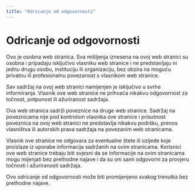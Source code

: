 ```yaml
---
title: "Odricanje od odgovornosti"
---
```

# Odricanje od odgovornosti

Ovo je osobna web stranica. Sva mišljenja iznesena na ovoj web stranici su osobna i pripadaju
isključivo vlasniku web stranice i ne predstavljaju ni jednu drugu osobu, instituciju ili
organizaciju, bez obzira na moguću privatnu ili profesionalnu povezanost s vlasnikom web stranice.

Sav sadržaj na ovoj web stranici namijenjen je isključivo u svrhe informiranja. Vlasnik ove
web stranice ne prihvaća nikakvu odgovornost za točnost, potpunost ili ažuriranost sadržaja.

Ova web stranica sadrži poveznice na druge web stranice. Sadržaj na poveznicama nije pod kontrolom
vlasnika ove stranice i prisutnost poveznica na ovoj web stranici ne predstavlja nikakvu podršku,
prenos vlasništva ili autorskih prava sadržaja na povezanim web stranicama.

Vlasnik ove stranice ne odgovara za eventualne štete ili ozljede koje proizlaze iz uporabe
informacija sadržanih na ovim stranicama. Korisnici ove web stranice trebaju biti svjesni da se
informacije na ovim stranicama mogu mijenjati bez prethodne najave i da su oni sami odgovorni
za provjeru točnosti i ažuriranosti sadržaja.

Ovo odricanje od odgovornosti može biti promijenjeno svakog trenutka bez prethodne najave.

